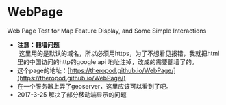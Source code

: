 # WebPage
Web Page Test for Map Feature Display, and Some Simple Interactions
* **注意：翻墙问题**  
  这里用的是默认的域名，所以必须用https，为了不想看见报错，我就把html里的中国访问的http的google api 地址注掉，改成的需要翻墙了的。
* 这个page的地址：[https://theropod.github.io/WebPage/](https://theropod.github.io/WebPage/)
* 在一个服务器上弄了geoserver，这里应该可以看到了吧。
* 2017-3-25 解决了部分移动端显示的问题
